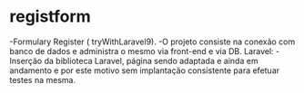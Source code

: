 # registform
-Formulary Register ( tryWithLaravel9).
-O projeto consiste na conexão com banco de dados e administra o mesmo via front-end e via DB.
Laravel:
-Inserção da biblioteca Laravel, página sendo adaptada e ainda em andamento e por este motivo sem implantação consistente para efetuar testes na mesma.
